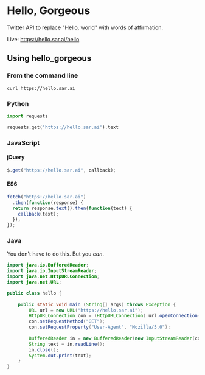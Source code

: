 # Hello, Gorgeous
Twitter API to replace "Hello, world" with words of affirmation.

Live: https://hello.sar.ai/hello

## Using hello_gorgeous

### From the command line
```Shell
curl https://hello.sar.ai
```

### Python
```Python
import requests

requests.get('https://hello.sar.ai').text
```

### JavaScript

#### jQuery

```JavaScript
$.get("https://hello.sar.ai", callback);
```

#### ES6

```JavaScript
fetch("https://hello.sar.ai")
  .then(function(response) {
  return response.text().then(function(text) {
    callback(text);
  });
});
```

### Java

You don't have to do this. But you *can*.

```Java
import java.io.BufferedReader;
import java.io.InputStreamReader;
import java.net.HttpURLConnection;
import java.net.URL;

public class hello {
    
    public static void main (String[] args) throws Exception {
        URL url = new URL("https://hello.sar.ai");
        HttpURLConnection con = (HttpURLConnection) url.openConnection();
        con.setRequestMethod("GET");
        con.setRequestProperty("User-Agent", "Mozilla/5.0");
        
        BufferedReader in = new BufferedReader(new InputStreamReader(con.getInputStream()));
        String text = in.readLine();
        in.close();
        System.out.print(text);
    }
}
```
